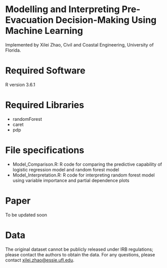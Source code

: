 # Modelling and Interpreting Pre-Evacuation Decision-Making Using Machine Learning
Implemented by Xilei Zhao, Civil and Coastal Engineering, University of Florida.

# Required Software
R version 3.6.1

# Required Libraries
* randomForest
* caret
* pdp

# File specifications
* Model_Comparison.R: R code for comparing the predictive capability of logistic regression model and random forest model
* Model_Interpretation.R: R code for interpreting random forest model using variable importance and partial dependence plots

# Paper
To be updated soon

# Data
The original dataset cannot be publicly released under IRB regulations; please contact the authors to obtain the data. For any questions, please contact xilei.zhao@essie.ufl.edu.
